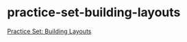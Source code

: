 # practice-set-building-layouts

[Practice Set: Building Layouts](https://classroom.udacity.com/courses/ud834/lessons/4034888704/concepts/43534185570923)
